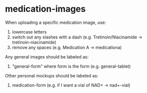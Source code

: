 # medication-images

When uploading a specific medication image, use:
1. lowercase letters
2. switch out any slashes with a dash (e.g. Tretinoin/Niacinamide -> tretinoin-niacinamide)
3. remove any spaces (e.g. Medication A -> medicationa)

Any general images should be labeled as:
1. "general-form" where form is the form (e.g. general-tablet)

Other personal mockups should be labeled as:
1. medication-form (e.g. if I want a vial of NAD+ -> nad+-vial)

